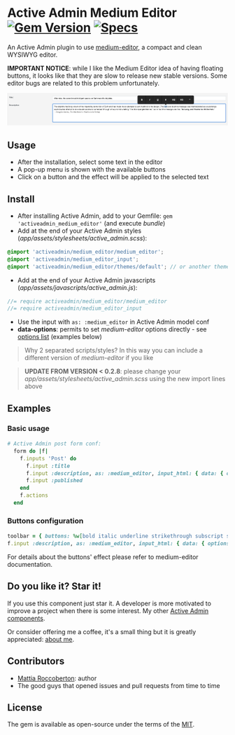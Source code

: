# Active Admin Medium Editor [![Gem Version](https://badge.fury.io/rb/activeadmin_medium_editor.svg)](https://badge.fury.io/rb/activeadmin_medium_editor) [![Specs](https://github.com/blocknotes/activeadmin_medium_editor/actions/workflows/specs.yml/badge.svg)](https://github.com/blocknotes/activeadmin_medium_editor/actions/workflows/specs.yml)

An Active Admin plugin to use [medium-editor](https://github.com/yabwe/medium-editor), a compact and clean WYSIWYG editor.

**IMPORTANT NOTICE**: while I like the Medium Editor idea of having floating buttons, it looks like that they are slow to release new stable versions. Some editor bugs are related to this problem unfortunately.

![screenshot](screenshot.png)

## Usage

- After the installation, select some text in the editor
- A pop-up menu is shown with the available buttons
- Click on a button and the effect will be applied to the selected text

## Install

- After installing Active Admin, add to your Gemfile: `gem 'activeadmin_medium_editor'` (and execute *bundle*)
- Add at the end of your Active Admin styles (_app/assets/stylesheets/active_admin.scss_):
```scss
@import 'activeadmin/medium_editor/medium_editor';
@import 'activeadmin/medium_editor_input';
@import 'activeadmin/medium_editor/themes/default'; // or another theme
```
- Add at the end of your Active Admin javascripts (_app/assets/javascripts/active_admin.js_):
```js
//= require activeadmin/medium_editor/medium_editor
//= require activeadmin/medium_editor_input
```
- Use the input with `as: :medium_editor` in Active Admin model conf
- **data-options**: permits to set *medium-editor* options directly - see [options list](https://github.com/yabwe/medium-editor#mediumeditor-options) (examples below)

> Why 2 separated scripts/styles? In this way you can include a different version of *medium-editor* if you like

> **UPDATE FROM VERSION < 0.2.8**: please change your _app/assets/stylesheets/active_admin.scss_ using the new import lines above

## Examples

### Basic usage

```ruby
# Active Admin post form conf:
  form do |f|
    f.inputs 'Post' do
      f.input :title
      f.input :description, as: :medium_editor, input_html: { data: { options: '{"spellcheck":false,"toolbar":{"buttons":["bold","italic","underline","anchor"]}}' } }
      f.input :published
    end
    f.actions
  end
```

### Buttons configuration

```ruby
toolbar = { buttons: %w[bold italic underline strikethrough subscript superscript anchor image quote pre orderedlist unorderedlist indent outdent justifyLeft justifyCenter justifyRight justifyFull h1 h2 h3 h4 h5 h6 removeFormat html] }
f.input :description, as: :medium_editor, input_html: { data: { options: { toolbar: toolbar } } }
```

For details about the buttons' effect please refer to medium-editor documentation.

## Do you like it? Star it!

If you use this component just star it. A developer is more motivated to improve a project when there is some interest. My other [Active Admin components](https://github.com/blocknotes?utf8=✓&tab=repositories&q=activeadmin&type=source).

Or consider offering me a coffee, it's a small thing but it is greatly appreciated: [about me](https://www.blocknot.es/about-me).

## Contributors

- [Mattia Roccoberton](http://blocknot.es): author
- The good guys that opened issues and pull requests from time to time

## License

The gem is available as open-source under the terms of the [MIT](LICENSE.txt).
